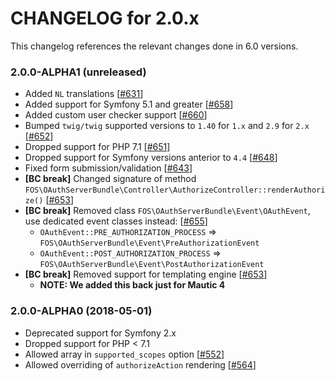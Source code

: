 CHANGELOG for 2.0.x
===================

This changelog references the relevant changes done in 6.0 versions.

### 2.0.0-ALPHA1 (unreleased)

* Added `NL` translations [[#631](https://github.com/FriendsOfSymfony/FOSOAuthServerBundle/pull/631)]
* Added support for Symfony 5.1 and greater [[#658](https://github.com/FriendsOfSymfony/FOSOAuthServerBundle/pull/658)]
* Added custom user checker support [[#660](https://github.com/FriendsOfSymfony/FOSOAuthServerBundle/pull/660)]
* Bumped `twig/twig` supported versions to `1.40` for `1.x` and `2.9` for `2.x` [[#652](https://github.com/FriendsOfSymfony/FOSOAuthServerBundle/pull/652)]
* Dropped support for PHP 7.1 [[#651](https://github.com/FriendsOfSymfony/FOSOAuthServerBundle/pull/651)]
* Dropped support for Symfony versions anterior to `4.4` [[#648](https://github.com/FriendsOfSymfony/FOSOAuthServerBundle/pull/648)]
* Fixed form submission/validation [[#643](https://github.com/FriendsOfSymfony/FOSOAuthServerBundle/pull/643)]
* **[BC break]** Changed signature of method `FOS\OAuthServerBundle\Controller\AuthorizeController::renderAuthorize()` [[#653](https://github.com/FriendsOfSymfony/FOSOAuthServerBundle/pull/653)]
* **[BC break]** Removed class `FOS\OAuthServerBundle\Event\OAuthEvent`, use dedicated event classes instead: [[#655](https://github.com/FriendsOfSymfony/FOSOAuthServerBundle/pull/655)]
    - `OAuthEvent::PRE_AUTHORIZATION_PROCESS` => `FOS\OAuthServerBundle\Event\PreAuthorizationEvent`
    - `OAuthEvent::POST_AUTHORIZATION_PROCESS` => `FOS\OAuthServerBundle\Event\PostAuthorizationEvent`
* **[BC break]** Removed support for templating engine [[#653](https://github.com/FriendsOfSymfony/FOSOAuthServerBundle/pull/653)] 
  * **NOTE: We added this back just for Mautic 4**

### 2.0.0-ALPHA0 (2018-05-01)

* Deprecated support for Symfony 2.x
* Dropped support for PHP < 7.1
* Allowed array in `supported_scopes` option [[#552](https://github.com/FriendsOfSymfony/FOSOAuthServerBundle/pull/552)]
* Allowed overriding of `authorizeAction` rendering [[#564](https://github.com/FriendsOfSymfony/FOSOAuthServerBundle/pull/564)]
